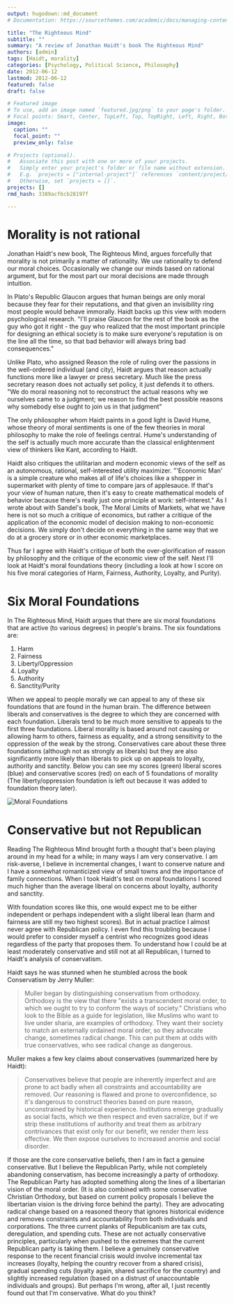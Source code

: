 ```yaml
---
output: hugodown::md_document
# Documentation: https://sourcethemes.com/academic/docs/managing-content/

title: "The Righteous Mind"
subtitle: ""
summary: "A review of Jonathan Haidt's book The Righteous Mind"
authors: [admin]
tags: [Haidt, morality]
categories: [Psychology, Political Science, Philosophy]
date: 2012-06-12
lastmod: 2012-06-12
featured: false
draft: false

# Featured image
# To use, add an image named `featured.jpg/png` to your page's folder.
# Focal points: Smart, Center, TopLeft, Top, TopRight, Left, Right, BottomLeft, Bottom, BottomRight.
image:
  caption: ""
  focal_point: ""
  preview_only: false

# Projects (optional).
#   Associate this post with one or more of your projects.
#   Simply enter your project's folder or file name without extension.
#   E.g. `projects = ["internal-project"]` references `content/project/deep-learning/index.md`.
#   Otherwise, set `projects = []`.
projects: []
rmd_hash: 3389acf6cb28197f

---
```


Morality is not rational
========================

Jonathan Haidt's new book, The Righteous Mind, argues forcefully that morality is not primarily a matter of rationality. We use rationality to defend our moral choices. Occasionally we change our minds based on rational argument, but for the most part our moral decisions are made through intuition.

In Plato's Republic Glaucon argues that human beings are only moral because they fear for their reputations, and that given an invisibility ring most people would behave immorally. Haidt backs up this view with modern psychological research. "I'll praise Glaucon for the rest of the book as the guy who got it right - the guy who realized that the most important principle for designing an ethical society is to make sure everyone's reputation is on the line all the time, so that bad behavior will always bring bad consequences."

Unlike Plato, who assigned Reason the role of ruling over the passions in the well-ordered individual (and city), Haidt argues that reason actually functions more like a lawyer or press secretary. Much like the press secretary reason does not actually set policy, it just defends it to others. "We do moral reasoning not to reconstruct the actual reasons why we ourselves came to a judgment; we reason to find the best possible reasons why somebody else ought to join us in that judgment"

The only philosopher whom Haidt paints in a good light is David Hume, whose theory of moral sentiments is one of the few theories in moral philosophy to make the role of feelings central. Hume's understanding of the self is actually much more accurate than the classical enlightenment view of thinkers like Kant, according to Haidt.

Haidt also critiques the utilitarian and modern economic views of the self as an autonomous, rational, self-interested utility maximizer. "'Economic Man' is a simple creature who makes all of life's choices like a shopper in supermarket with plenty of time to compare jars of applesauce. If that's your view of human nature, then it's easy to create mathematical models of behavior because there's really just one principle at work: self-interest." As I wrote about with Sandel's book, The Moral Limits of Markets, what we have here is not so much a critique of economics, but rather a critique of the application of the economic model of decision making to non-economic decisions. We simply don't decide on everything in the same way that we do at a grocery store or in other economic marketplaces.

Thus far I agree with Haidt's critique of both the over-glorification of reason by philosophy and the critique of the economic view of the self. Next I'll look at Haidt's moral foundations theory (including a look at how I score on his five moral categories of Harm, Fairness, Authority, Loyalty, and Purity).

Six Moral Foundations
=====================

In The Righteous Mind, Haidt argues that there are six moral foundations that are active (to various degrees) in people's brains. The six foundations are:

1.  Harm
2.  Fairness
3.  Liberty/Oppression
4.  Loyalty
5.  Authority
6.  Sanctity/Purity

When we appeal to people morally we can appeal to any of these six foundations that are found in the human brain. The difference between liberals and conservatives is the degree to which they are concerned with each foundation. Liberals tend to be much more sensitive to appeals to the first three foundations. Liberal morality is based around not causing or allowing harm to others, fairness as equality, and a strong sensitivity to the oppression of the weak by the strong. Conservatives care about these three foundations (although not as strongly as liberals) but they are also significantly more likely than liberals to pick up on appeals to loyalty, authority and sanctity. Below you can see my scores (green) liberal scores (blue) and conservative scores (red) on each of 5 foundations of morality (The liberty/oppression foundation is left out because it was added to foundation theory later).

![Moral Foundations](%22img/moral_foundations.png%22)

Conservative but not Republican
===============================

Reading The Righteous Mind brought forth a thought that's been playing around in my head for a while; in many ways I am very conservative. I am risk-averse, I believe in incremental changes, I want to conserve nature and I have a somewhat romanticized view of small towns and the importance of family connections. When I took Haidt's test on moral foundations I scored much higher than the average liberal on concerns about loyalty, authority and sanctity.

With foundation scores like this, one would expect me to be either independent or perhaps independent with a slight liberal lean (harm and fairness are still my two highest scores). But in actual practice I almost never agree with Republican policy. I even find this troubling because I would prefer to consider myself a centrist who recognizes good ideas regardless of the party that proposes them. To understand how I could be at least moderately conservative and still not at all Republican, I turned to Haidt's analysis of conservatism.

Haidt says he was stunned when he stumbled across the book Conservatism by Jerry Muller:

> Muller began by distinguishing conservatism from orthodoxy. Orthodoxy is the view that there "exists a transcendent moral order, to which we ought to try to conform the ways of society." Christians who look to the Bible as a guide for legislation, like Muslims who want to live under sharia, are examples of orthodoxy. They want their society to match an externally ordained moral order, so they advocate change, sometimes radical change. This can put them at odds with true conservatives, who see radical change as dangerous.

Muller makes a few key claims about conservatives (summarized here by Haidt):

> Conservatives believe that people are inherently imperfect and are prone to act badly when all constraints and accountability are removed. Our reasoning is flawed and prone to overconfidence, so it's dangerous to construct theories based on pure reason, unconstrained by historical experience. Institutions emerge gradually as social facts, which we then respect and even sacralize, but if we strip these institutions of authority and treat them as arbitrary contrivances that exist only for our benefit, we render them less effective. We then expose ourselves to increased anomie and social disorder.

If those are the core conservative beliefs, then I am in fact a genuine conservative. But I believe the Republican Party, while not completely abandoning conservatism, has become increasingly a party of orthodoxy. The Republican Party has adopted something along the lines of a libertarian vision of the moral order. (It is also combined with some conservative Christian Orthodoxy, but based on current policy proposals I believe the libertarian vision is the driving force behind the party). They are advocating radical change based on a reasoned theory that ignores historical evidence and removes constraints and accountability from both individuals and corporations. The three current planks of Republicanism are tax cuts, deregulation, and spending cuts. These are not actually conservative principles, particularly when pushed to the extremes that the current Republican party is taking them. I believe a genuinely conservative response to the recent financial crisis would involve incremental tax increases (loyalty, helping the country recover from a shared crisis), gradual spending cuts (loyalty again, shared sacrifice for the country) and slightly increased regulation (based on a distrust of unaccountable individuals and groups). But perhaps I'm wrong, after all, I just recently found out that I'm conservative. What do you think?


